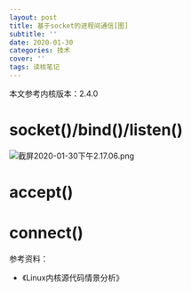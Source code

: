 ```yaml
---
layout: post
title: 基于socket的进程间通信[图]
subtitle: ''
date: 2020-01-30
categories: 技术
cover: ''
tags: 读核笔记
---
```


本文参考内核版本：2.4.0

# socket()/bind()/listen()

![截屏2020-01-30下午2.17.06.png](https://i.loli.net/2020/01/30/xdB2qIHCMZiQlgE.png)

# accept()

# connect()

参考资料：
- 《Linux内核源代码情景分析》